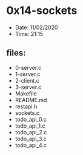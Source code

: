 # 0x14-sockets

* Date: 11/02/2020
* Time: 21:15

## files:

* 0-server.c
* 1-server.c
* 2-client.c
* 3-server.c
* Makefile
* README.md
* restapi.h
* sockets.c
* todo_api_0.c
* todo_api_1.c
* todo_api_2.c
* todo_api_3.c
* todo_api_4.c
